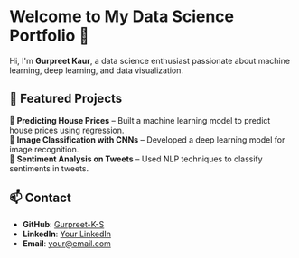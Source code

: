 <link rel="stylesheet" href="/assets/css/custom.css">

# Welcome to My Data Science Portfolio 🚀  

Hi, I'm **Gurpreet Kaur**, a data science enthusiast passionate about machine learning, deep learning, and data visualization.  

## 🔹 Featured Projects  
📌 **Predicting House Prices** – Built a machine learning model to predict house prices using regression.  
📌 **Image Classification with CNNs** – Developed a deep learning model for image recognition.  
📌 **Sentiment Analysis on Tweets** – Used NLP techniques to classify sentiments in tweets.  

## 📫 Contact  
- **GitHub**: [Gurpreet-K-S](https://github.com/Gurpreet-K-S)  
- **LinkedIn**: [Your LinkedIn](#)  
- **Email**: [your@email.com](mailto:your@email.com)  

